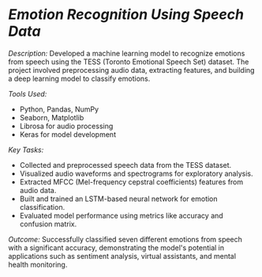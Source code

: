 # *Emotion Recognition Using Speech Data*

*Description:*
Developed a machine learning model to recognize emotions from speech using the TESS (Toronto Emotional Speech Set) dataset. The project involved preprocessing audio data, extracting features, and building a deep learning model to classify emotions.

*Tools Used:*
- Python, Pandas, NumPy
- Seaborn, Matplotlib
- Librosa for audio processing
- Keras for model development

*Key Tasks:*
- Collected and preprocessed speech data from the TESS dataset.
- Visualized audio waveforms and spectrograms for exploratory analysis.
- Extracted MFCC (Mel-frequency cepstral coefficients) features from audio data.
- Built and trained an LSTM-based neural network for emotion classification.
- Evaluated model performance using metrics like accuracy and confusion matrix.

*Outcome:*
Successfully classified seven different emotions from speech with a significant accuracy, demonstrating the model's potential in applications such as sentiment analysis, virtual assistants, and mental health monitoring.

